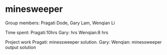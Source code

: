 # minesweeper
Group members: Pragati Dode, Gary Lam, Wenqian Li

Time spent:
	Pragati:10hrs
	Gary:  hrs
	Wenqian:8 hrs

Project work
	Pragati: minessweeper solution.
	Gary: 
	Wenqian: minessweeper output solution
